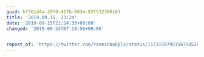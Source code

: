 ```yaml
---
guid: b7361d4a-20f0-417b-9834-82f532300163
title: '2019.09.15, 23:24'
date: '2019-09-15T21:24:33+00:00'
changed: '2019-09-24T07:18:56+00:00'


repost_of: 'https://twitter.com/YasminNoEplz/status/1173159795156758528?s=20'
---
```


